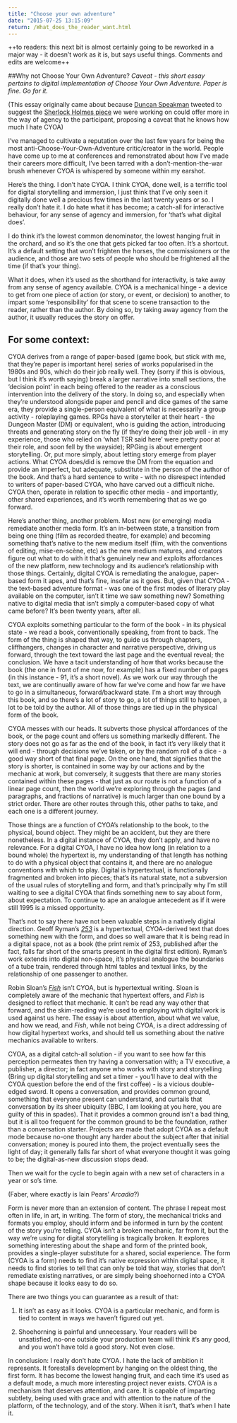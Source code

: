 ```yaml
---
title: "Choose your own adventure"
date: "2015-07-25 13:15:09"
return: /What_does_the_reader_want.html
---
```


++to readers: this next bit is almost certainly going to be reworked in a major way - it doesn’t work as it is, but says useful things. Comments and edits are welcome++

##Why not Choose Your Own Adventure? 
*Caveat - this short essay pertains to digital implementation of Choose Your Own Adventure. Paper is fine. Go for it.*

(This essay originally came about because [Duncan Speakman](http://www.wearecircumstance.com) tweeted to
suggest the [Sherlock Holmes piece](http://www.ahollowbody.com) we were working on could offer more in
the way of agency to the participant, proposing a caveat that he knows
how much I hate CYOA)

I’ve managed to cultivate a reputation over the last few years for being
the most anti-Choose-Your-Own-Adventure critic/creator in the world.
People have come up to me at conferences and remonstrated about how I’ve
made their careers more difficult, I’ve been tarred with a
don’t-mention-the-war brush whenever CYOA is whispered by someone within
my earshot.

Here’s the thing. I don’t hate CYOA. I think CYOA, done well, is a
terrific tool for digital storytelling and immersion, I just think that
I’ve only seen it digitally done well a precious few times in the last
twenty years or so. I really don’t hate it. I do hate what it has
become; a catch-all for interactive behaviour, for any sense of agency
and immersion, for ‘that’s what digital does’.

I do think it’s the lowest common denominator, the lowest hanging fruit
in the orchard, and so it’s the one that gets picked far too often. It’s
a shortcut. It’s a default setting that won’t frighten the horses, the
commissioners or the audience, and those are two sets of people who
should be frightened all the time (if that’s your thing).

What it does, when it’s used as the shorthand for interactivity, is take
away from any sense of agency available. CYOA is a mechanical hinge - a
device to get from one piece of action (or story, or event, or decision)
to another, to impart some ‘responsibility’ for that scene to scene
transaction to the reader, rather than the author. By doing so, by
taking away agency from the author, it usually reduces the story on
offer.

For some context:
-----------------

CYOA derives from a range of paper-based (game book, but stick with me,
that they’re paper is important here) series of works popularised in the
1980s and 90s, which do their job really well. They (sorry if this is
obvious, but I think it’s worth saying) break a larger narrative into
small sections, the ‘decision point’ in each being offered to the reader
as a conscious intervention into the delivery of the story. In doing so,
and especially when they’re understood alongside paper and pencil and
dice games of the same era, they provide a single-person equivalent of
what is necessarily a group activity - roleplaying games. RPGs have a
storyteller at their heart - the Dungeon Master (DM) or equivalent, who
is guiding the action, introducing threats and generating story on the
fly (if they’re doing their job well - in my experience, those who
relied on ‘what TSR said here’ were pretty poor at their role, and soon
fell by the wayside); RPGing is about emergent storytelling. Or, put
more simply, about letting story emerge from player actions. What CYOA
does/did is remove the DM from the equation and provide an imperfect,
but adequate, substitute in the person of the author of the book. And
that’s a hard sentence to write - with no disrespect intended to writers
of paper-based CYOA, who have carved out a difficult niche. CYOA then,
operate in relation to specific other media - and importantly, other
shared experiences, and it’s worth remembering that as we go forward.

Here’s another thing, another problem. Most new (or emerging) media
remediate another media form. It’s an in-between state, a transition
from being one thing (film as recorded theatre, for example) and
becoming something that’s native to the new medium itself (film, with
the conventions of editing, mise-en-scène, etc) as the new medium
matures, and creators figure out what to do with it that’s genuinely new
and exploits affordances of the new platform, new technology and its
audience’s relationship with those things. Certainly, digital CYOA is
remediating the analogue, paper-based form it apes, and that’s fine,
insofar as it goes. But, given that CYOA - the text-based adventure
format - was one of the first modes of literary play available on the
computer, isn’t it time we saw something new? Something native to
digital media that isn’t simply a computer-based copy of what came
before? It’s been twenty years, after all.

CYOA exploits something particular to the form of the book - in its
physical state - we read a book, conventionally speaking, from front to
back. The form of the thing is shaped that way, to guide us through
chapters, cliffhangers, changes in character and narrative perspective,
driving us forward, through the text toward the last page and the
eventual reveal; the conclusion. We have a tacit understanding of how
that works because the book (the one in front of me now, for example)
has a fixed number of pages (in this instance - 91, it’s a short novel).
As we work our way through the text, we are continually aware of how far
we’ve come and how far we have to go in a simultaneous, forward/backward
state. I’m a short way through this book, and so there’s a lot of story
to go, a lot of things still to happen, a lot to be told by the author.
All of those things are tied up in the physical form of the book. 

CYOA messes with our heads. It subverts those physical affordances of the
book, or the page count and offers us something markedly different. The
story does not go as far as the end of the book, in fact it’s very
likely that it will end - through decisions we’ve taken, or by the
random roll of a dice - a good way short of that final page. On the one
hand, that signifies that the story is shorter, is contained in some way
by our actions and by the mechanic at work, but conversely, it suggests
that there are many stories contained within these pages - that just as
our route is not a function of a linear page count, then the world we’re
exploring through the pages (and paragraphs, and fractions of narrative)
is much larger than one bound by a strict order. There are other routes
through this, other paths to take, and each one is a different journey.

Those things are a function of CYOA’s relationship to the book, to the
physical, bound object. They might be an accident, but they are there
nonetheless. In a digital instance of CYOA, they don’t apply, and have
no relevance. For a digital CYOA, I have no idea how long (in relation
to a bound whole) the hypertext is, my understanding of that length has
nothing to do with a physical object that contains it, and there are no
analogue conventions with which to play. Digital is hypertextual, is
functionally fragmented and broken into pieces; that’s its natural
state, not a subversion of the usual rules of storytelling and form, and
that’s principally why I’m still waiting to see a digital CYOA that
finds something new to say about form, about expectation. To continue to
ape an analogue antecedent as if it were still 1995 is a missed
opportunity.

That’s not to say there have not been valuable steps in a natively
digital direction. Geoff Ryman’s [*253*](http://www.ryman-novel.com) is a
hypertextual, CYOA-derived text that does something new with the form,
and does so well aware that it is being read in a digital space, not as
a book (the print remix of 253, published after the fact, falls far
short of the smarts present in the digital first edition). Ryman’s work
extends into digital non-space, it’s physical analogue the boundaries of
a tube train, rendered through html tables and textual links, by the
relationship of one passenger to another.

Robin Sloan’s [*Fish*](http://www.robinsloan.com/fish/) isn’t CYOA, but
is hypertextual writing. Sloan is completely aware of the mechanic that
hypertext offers, and *Fish* is designed to reflect that mechanic. It
can’t be read any way other that forward, and the skim-reading we’re
used to employing with digital work is used against us here. The essay
is about attention, about what we value, and how we read, and *Fish*,
while not being CYOA, is a direct addressing of how digital hypertext
works, and should tell us something about the native mechanics available
to writers.

CYOA, as a digital catch-all solution - if you want to see how far this
perception permeates then try having a conversation with; a TV
executive, a publisher, a director; in fact anyone who works with story
and storytelling (Bring up digital storytelling and set a timer - you’ll
have to deal with the CYOA question before the end of the first coffee) - is a vicious double-edged sword. It opens a conversation, and provides
common ground, something that everyone present can understand, and
curtails that conversation by its sheer ubiquity (BBC, I am looking at
you here, you are guilty of this in spades). That it provides a common
ground isn’t a bad thing, but it is all too frequent for the common
ground to be the foundation, rather than a conversation starter.
Projects are made that adopt CYOA as a default mode because no-one
thought any harder about the subject after that initial conversation;
money is poured into them, the project eventually sees the light of day;
it generally falls far short of what everyone thought it was going to
be; the digital-as-new discussion stops dead.

Then we wait for the cycle to begin again with a new set of characters
in a year or so’s time.

(Faber, where exactly is Iain Pears’ *Arcadia*?)

Form is never more than an extension of content. The phrase I repeat
most often in life, in art, in writing. The form of story, the
mechanical tricks and formats you employ, should inform and be informed
in turn by the content of the story you’re telling. CYOA isn’t a broken
mechanic, far from it, but the way we’re using for digital storytelling
is tragically broken. It explores something interesting about the shape
and form of the printed book, provides a single-player substitute for a
shared, social experience. The form (CYOA is a form) needs to find it’s
native expression within digital space, it needs to find stories to tell
that can only be told that way, stories that don’t remediate existing
narratives, or are simply being shoehorned into a CYOA shape because it
looks easy to do so.

There are two things you can guarantee as a result of that: 

1. It isn’t as easy as it looks. CYOA is a particular mechanic, and form is tied to
content in ways we haven’t figured out yet. 

2. Shoehorning is painful and unnecessary. Your readers will be unsatisfied, no-one outside your
production team will think it’s any good, and you won’t have told a good
story. Not even close.

In conclusion: I really don’t hate CYOA. I hate the lack of ambition it
represents. It forestalls development by hanging on the oldest thing,
the first form. It has become the lowest hanging fruit, and each time
it’s used as a default mode, a much more interesting project never
exists. CYOA is a mechanism that deserves attention, and care. It is
capable of imparting subtlety, being used with grace and with attention
to the nature of the platform, of the technology, and of the story. When
it isn’t, that’s when I hate it.
